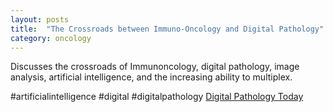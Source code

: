 ```yaml
---
layout: posts
title:  "The Crossroads between Immuno-Oncology and Digital Pathology"
category: oncology
---
```


Discusses the crossroads of Immunoncology, digital pathology, image analysis, artificial intelligence, and the increasing ability to multiplex.

#artificialintelligence #digital #digitalpathology
[Digital Pathology Today](https://www.digitalpathologytoday.com/episodes/s2e19)